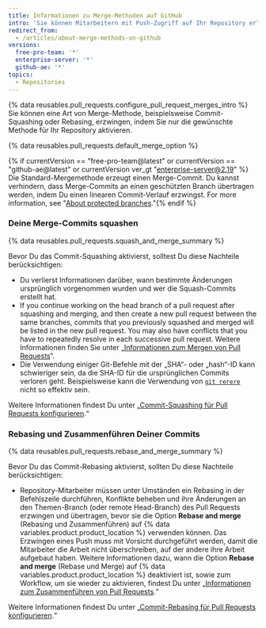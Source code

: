 ```yaml
---
title: Informationen zu Merge-Methoden auf GitHub
intro: 'Sie können Mitarbeitern mit Push-Zugriff auf Ihr Repository erlauben, ihre Pull Requests auf {% data variables.product.product_location %} mit verschiedenen Merge-Optionen zu mergen, oder eine bestimmte Merge-Methode für alle Pull Requests Ihres Repositorys erzwingen.'
redirect_from:
  - /articles/about-merge-methods-on-github
versions:
  free-pro-team: '*'
  enterprise-server: '*'
  github-ae: '*'
topics:
  - Repositories
---
```


{% data reusables.pull_requests.configure_pull_request_merges_intro %} Sie können eine Art von Merge-Methode, beispielsweise Commit-Squashing oder Rebasing, erzwingen, indem Sie nur die gewünschte Methode für Ihr Repository aktivieren.

{% data reusables.pull_requests.default_merge_option %}

{% if currentVersion == "free-pro-team@latest" or currentVersion == "github-ae@latest" or currentVersion ver_gt "enterprise-server@2.19" %}
Die Standard-Mergemethode erzeugt einen Merge-Commit. Du kannst verhindern, dass Merge-Commits an einen geschützten Branch übertragen werden, indem Du einen linearen Commit-Verlauf erzwingst. For more information, see "[About protected branches](/github/administering-a-repository/about-protected-branches#require-linear-history)."{% endif %}

### Deine Merge-Commits squashen

{% data reusables.pull_requests.squash_and_merge_summary %}

Bevor Du das Commit-Squashing aktivierst, solltest Du diese Nachteile berücksichtigen:
- Du verlierst Informationen darüber, wann bestimmte Änderungen ursprünglich vorgenommen wurden und wer die Squash-Commits erstellt hat.
- If you continue working on the head branch of a pull request after squashing and merging, and then create a new pull request between the same branches, commits that you previously squashed and merged will be listed in the new pull request. You may also have conflicts that you have to repeatedly resolve in each successive pull request. Weitere Informationen finden Sie unter „[Informationen zum Mergen von Pull Requests](/github/collaborating-with-issues-and-pull-requests/about-pull-request-merges#squashing-and-merging-a-long-running-branch)“.
- Die Verwendung einiger Git-Befehle mit der „SHA“- oder „hash“-ID kann schwieriger sein, da die SHA-ID für die ursprünglichen Commits verloren geht. Beispielsweise kann die Verwendung von [`git rerere`](https://git-scm.com/docs/git-rerere) nicht so effektiv sein.

Weitere Informationen findest Du unter „[Commit-Squashing für Pull Requests konfigurieren](/articles/configuring-commit-squashing-for-pull-requests).“

### Rebasing und Zusammenführen Deiner Commits

{% data reusables.pull_requests.rebase_and_merge_summary %}

Bevor Du das Commit-Rebasing aktivierst, sollten Du diese Nachteile berücksichtigen:
- Repository-Mitarbeiter müssen unter Umständen ein Rebasing in der Befehlszeile durchführen, Konflikte beheben und ihre Änderungen an den Themen-Branch (oder remote Head-Branch) des Pull Requests erzwingen und übertragen, bevor sie die Option **Rebase and merge** (Rebasing und Zusammenführen) auf {% data variables.product.product_location %} verwenden können. Das Erzwingen eines Push muss mit Vorsicht durchgeführt werden, damit die Mitarbeiter die Arbeit nicht überschreiben, auf der andere ihre Arbeit aufgebaut haben. Weitere Informationen dazu, wann die Option **Rebase and merge** (Rebase und Merge) auf {% data variables.product.product_location %} deaktiviert ist, sowie zum Workflow, um sie wieder zu aktivieren, findest Du unter „[Informationen zum Zusammenführen von Pull Requests](/articles/about-pull-request-merges/#rebase-and-merge-your-pull-request-commits).“

Weitere Informationen findest Du unter „[Commit-Rebasing für Pull Requests konfigurieren](/articles/configuring-commit-rebasing-for-pull-requests).“
